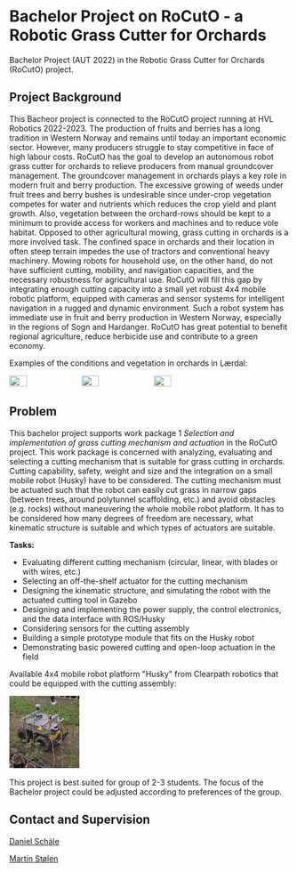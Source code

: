 # Bachelor Project on RoCutO - a Robotic Grass Cutter for Orchards
 Bachelor Project (AUT 2022) in the Robotic Grass Cutter for Orchards (RoCutO) project.

## Project Background
 This Bacheor project is connected to the RoCutO project running at HVL Robotics 2022-2023. The production of fruits and berries has a long tradition in Western Norway and remains until today an important economic sector. However, many producers struggle to stay competitive in face of high labour costs. RoCutO has the goal to develop an autonomous robot grass cutter for orchards to relieve producers from manual groundcover management. The groundcover management in orchards plays a key role in modern fruit and berry production. The excessive growing of weeds under fruit trees and berry bushes is undesirable since under-crop vegetation competes for water and nutrients which reduces the crop yield and plant growth. Also, vegetation between the orchard-rows should be kept to a minimum to provide access for workers and machines and to reduce vole habitat. Opposed to other agricultural mowing, grass cutting in orchards is a more involved task. The confined space in orchards and their location in often steep terrain impedes the use of tractors and conventional heavy machinery. Mowing robots for household use, on the other hand, do not have sufficient cutting, mobility, and navigation capacities, and the necessary robustness for agricultural use. RoCutO will fill this gap by integrating enough cutting capacity into a small yet robust 4x4 mobile robotic platform, equipped with cameras and sensor systems for intelligent navigation in a rugged and dynamic environment.
 Such a robot system has immediate use in fruit and berry production in Western Norway, especially in the regions of Sogn and Hardanger. RoCutO has great potential to benefit regional agriculture, reduce herbicide use and contribute to a green economy.

 Examples of the conditions and vegetation in orchards in Lærdal:

 <img src="project description\laerdal_orchard_1.jpg" width=25% height=25%> <img src="project description\laerdal_orchard_2.jpg" width=25% height=25%> <img src="project description\laerdal_orchard_3.jpg" width=25% height=25%>


## Problem
 This bachelor project supports work package 1 *Selection and implementation of grass cutting mechanism and actuation* in the RoCutO project. This work package is concerned with analyzing, evaluating and selecting a cutting mechanism that is suitable for grass cutting in orchards. Cutting capability, safety, weight and size and the integration on a small mobile robot (Husky) have to be considered.
 The cutting mechanism must be actuated such that the robot can easily cut grass in narrow gaps (between trees, around polytunnel scaffolding, etc.) and avoid obstacles (e.g. rocks) without maneuvering the whole mobile robot platform. It has to be considered how many degrees of freedom are necessary, what kinematic structure is suitable and which types of actuators are suitable.

 **Tasks:**
 - Evaluating different cutting mechanism (circular, linear, with blades or with wires, etc.)
 - Selecting an off-the-shelf actuator for the cutting mechanism 
 - Designing the kinematic structure, and simulating the robot with the actuated cutting tool in Gazebo
 - Designing and implementing the power supply, the control electronics, and the data interface with ROS/Husky
 - Considering sensors for the cutting assembly
 - Building a simple prototype module that fits on the Husky robot
 - Demonstrating basic powered cutting and open-loop actuation in the field

 Available 4x4 mobile robot platform "Husky" from Clearpath robotics that could be equipped with the cutting assembly:

 <img src="project description\husky.jpg" width=25% height=25%>

 This project is best suited for group of 2-3 students.
 The focus of the Bachelor project could be adjusted according to preferences of the group.

## Contact and Supervision
[Daniel Schäle](dasc@hvl.no)

[Martin Stølen](Martin.Fodstad.Stolen@hvl.no)
